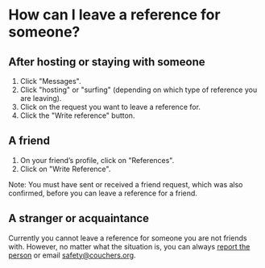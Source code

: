 # How can I leave a reference for someone?

## After hosting or staying with someone

1. Click "Messages".
2. Click "hosting" or "surfing" (depending on which type of reference you are leaving).
3. Click on the request you want to leave a reference for.
4. Click the "Write reference" button.

## A friend

1. On your friend’s profile, click on "References".
2. Click on "Write Reference".

Note: You must have sent or received a friend request, which was also confirmed, before you can leave a reference for a friend.

## A stranger or acquaintance

Currently you cannot leave a reference for someone you are not friends with. However, no matter what the situation is, you can always [report the person](#report) or email [safety@couchers.org](mailto:safety@couchers.org).
